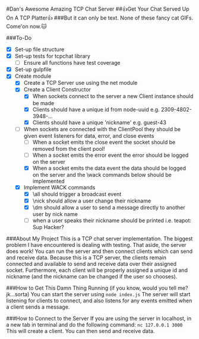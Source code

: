 #Dan's Awesome Amazing TCP Chat Server
##:+1:Get Your Chat Served Up On A TCP Platter:+1:
###But it can only be text. None of these fancy cat GIFs. Come'on now.:cat:

###To-Do
- [x] Set-up file structure
- [x] Set-up tests for tcpchat library
  - [ ] Ensure all functions have test coverage
- [x] Set-up gulpfile
- [x] Create module
  - [x] Create a TCP Server use using the net module
  - [x] Create a Client Constructor
    - [x] When sockets connect to the server a new Client instance should be made
    - [x] Clients should have a unique id from node-uuid e.g. 2309-4802-3948-...
    - [x] Clients should have a unique 'nickname' e.g. guest-43
  - [ ] When sockets are connected with the ClientPool they should be given event listeners for data, error, and close events
    - [ ] When a socket emits the close event the socket should be removed from the client pool!
    - [ ] When a socket emits the error event the error should be logged on the server
    - [x] When a socket emits the data event the data should be logged on the server and the \wack commands below should be implemented
  - [x] Implement WACK commands
    - [x] \all should trigger a broadcast event
    - [x] \nick should allow a user change their nickname
    - [x] \dm should allow a user to send a message directly to another user by nick name
    - [ ] when a user speaks their nickname should be printed i.e. teapot: Sup Hacker?

###About My Project
This is a TCP chat server implementation. The biggest problem I have encountered is dealing with testing.
That aside, the server does work! You can run the server and then connect clients which
can send and receive data. Because this is a TCP server, the clients remain connected and
available to send and receive data over their assigned socket. Furthermore, each client
will be properly assigned a unique id and nickname (and the nickname can be changed if the user so chooses).

###How to Get This Damn Thing Running (if you know, would you tell me? jk...sorta)
You can start the server using ```node index.js```
The server will start listening for clients to connect, and also listens for any
events emitted when a client sends a message.

###How to Connect to the Server
If you are using the server in localhost, in a new tab in terminal and do the following command:
```nc 127.0.0.1 3000```
This will create a client. You can then send and receive data.

